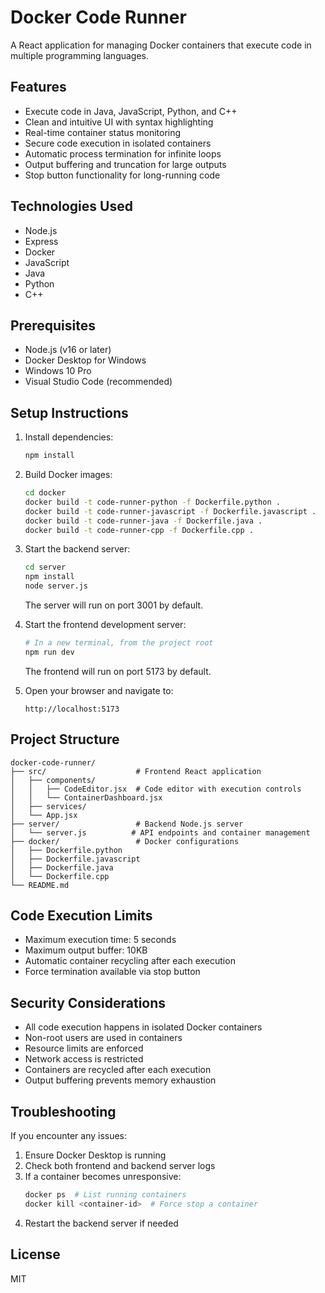 # Docker Code Runner

A React application for managing Docker containers that execute code in multiple programming languages.

## Features

- Execute code in Java, JavaScript, Python, and C++
- Clean and intuitive UI with syntax highlighting
- Real-time container status monitoring
- Secure code execution in isolated containers
- Automatic process termination for infinite loops
- Output buffering and truncation for large outputs
- Stop button functionality for long-running code

## Technologies Used
- Node.js
- Express
- Docker
- JavaScript
- Java
- Python
- C++

## Prerequisites

- Node.js (v16 or later)
- Docker Desktop for Windows
- Windows 10 Pro
- Visual Studio Code (recommended)

## Setup Instructions

1. Install dependencies:
   ```bash
   npm install
   ```

2. Build Docker images:
   ```bash
   cd docker
   docker build -t code-runner-python -f Dockerfile.python .
   docker build -t code-runner-javascript -f Dockerfile.javascript .
   docker build -t code-runner-java -f Dockerfile.java .
   docker build -t code-runner-cpp -f Dockerfile.cpp .
   ```

3. Start the backend server:
   ```bash
   cd server
   npm install
   node server.js
   ```
   The server will run on port 3001 by default.

4. Start the frontend development server:
   ```bash
   # In a new terminal, from the project root
   npm run dev
   ```
   The frontend will run on port 5173 by default.

5. Open your browser and navigate to:
   ```
   http://localhost:5173
   ```

## Project Structure

```
docker-code-runner/
├── src/                    # Frontend React application
│   ├── components/
│   │   ├── CodeEditor.jsx  # Code editor with execution controls
│   │   └── ContainerDashboard.jsx
│   ├── services/
│   └── App.jsx
├── server/                 # Backend Node.js server
│   └── server.js          # API endpoints and container management
├── docker/                 # Docker configurations
│   ├── Dockerfile.python
│   ├── Dockerfile.javascript
│   ├── Dockerfile.java
│   └── Dockerfile.cpp
└── README.md
```

## Code Execution Limits

- Maximum execution time: 5 seconds
- Maximum output buffer: 10KB
- Automatic container recycling after each execution
- Force termination available via stop button

## Security Considerations

- All code execution happens in isolated Docker containers
- Non-root users are used in containers
- Resource limits are enforced
- Network access is restricted
- Containers are recycled after each execution
- Output buffering prevents memory exhaustion

## Troubleshooting

If you encounter any issues:

1. Ensure Docker Desktop is running
2. Check both frontend and backend server logs
3. If a container becomes unresponsive:
   ```bash
   docker ps  # List running containers
   docker kill <container-id>  # Force stop a container
   ```
4. Restart the backend server if needed

## License

MIT
